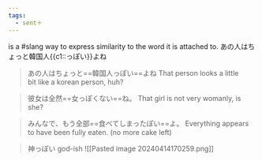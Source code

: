 ```yaml
---
tags:
  - sent＋
---
```

is a #slang way to express similarity to the word it is attached to.
あの人はちょっと韓国人{{c1::っぽい}}よね

>あの人はちょっと==韓国人っぽい==よね
>That person looks a little bit like a korean person, huh?

>彼女は全然==女っぽくない==ね。
>That girl is not very womanly, is she?

>みんなで、もう全部==食べてしまったぽい==よ。
>Everything appears to have been fully eaten. (no more cake left)

>神っぽい
>god-ish
![[Pasted image 20240414170259.png]]